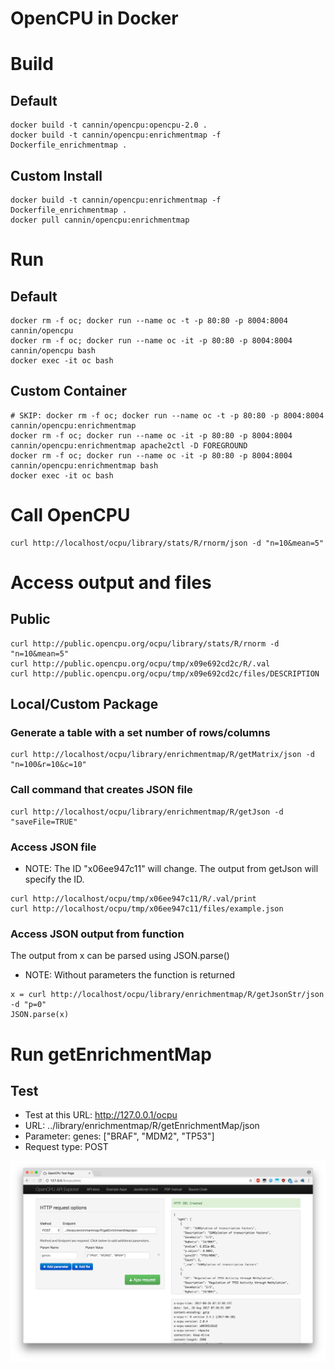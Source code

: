 # OpenCPU in Docker

# Build
## Default
```
docker build -t cannin/opencpu:opencpu-2.0 .
docker build -t cannin/opencpu:enrichmentmap -f Dockerfile_enrichmentmap .
```

## Custom Install
```
docker build -t cannin/opencpu:enrichmentmap -f Dockerfile_enrichmentmap .
docker pull cannin/opencpu:enrichmentmap
```

# Run
## Default
```
docker rm -f oc; docker run --name oc -t -p 80:80 -p 8004:8004 cannin/opencpu
docker rm -f oc; docker run --name oc -it -p 80:80 -p 8004:8004 cannin/opencpu bash
docker exec -it oc bash
```

## Custom Container
```
# SKIP: docker rm -f oc; docker run --name oc -t -p 80:80 -p 8004:8004 cannin/opencpu:enrichmentmap
docker rm -f oc; docker run --name oc -it -p 80:80 -p 8004:8004 cannin/opencpu:enrichmentmap apache2ctl -D FOREGROUND
docker rm -f oc; docker run --name oc -it -p 80:80 -p 8004:8004 cannin/opencpu:enrichmentmap bash
docker exec -it oc bash
```

# Call OpenCPU
```
curl http://localhost/ocpu/library/stats/R/rnorm/json -d "n=10&mean=5"
```

# Access output and files
## Public
```
curl http://public.opencpu.org/ocpu/library/stats/R/rnorm -d "n=10&mean=5"
curl http://public.opencpu.org/ocpu/tmp/x09e692cd2c/R/.val
curl http://public.opencpu.org/ocpu/tmp/x09e692cd2c/files/DESCRIPTION
```

## Local/Custom Package
### Generate a table with a set number of rows/columns
```
curl http://localhost/ocpu/library/enrichmentmap/R/getMatrix/json -d "n=100&r=10&c=10"
```

### Call command that creates JSON file
```
curl http://localhost/ocpu/library/enrichmentmap/R/getJson -d "saveFile=TRUE"
```

### Access JSON file
* NOTE: The ID "x06ee947c11" will change. The output from getJson will specify the ID.
```
curl http://localhost/ocpu/tmp/x06ee947c11/R/.val/print
curl http://localhost/ocpu/tmp/x06ee947c11/files/example.json
```

### Access JSON output from function
The output from x can be parsed using JSON.parse()
* NOTE: Without parameters the function is returned
```
x = curl http://localhost/ocpu/library/enrichmentmap/R/getJsonStr/json -d "p=0"
JSON.parse(x)
```

# Run getEnrichmentMap
## Test
* Test at this URL: http://127.0.0.1/ocpu
* URL: ../library/enrichmentmap/R/getEnrichmentMap/json
* Parameter: genes: ["BRAF", "MDM2", "TP53"]
* Request type: POST

![ocpu](ocpu.png)
